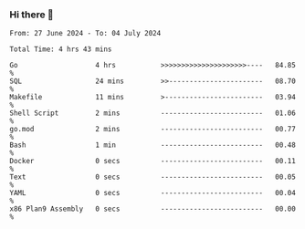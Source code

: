 ### Hi there 👋

<!--
**zhumeme/zhumeme** is a ✨ _special_ ✨ repository because its `README.md` (this file) appears on your GitHub profile.

Here are some ideas to get you started:

- 🔭 I’m currently working on ...
- 🌱 I’m currently learning ...
- 👯 I’m looking to collaborate on ...
- 🤔 I’m looking for help with ...
- 💬 Ask me about ...
- 📫 How to reach me: ...
- 😄 Pronouns: ...
- ⚡ Fun fact: ...
-->

<!--START_SECTION:waka-->

```all_time
From: 27 June 2024 - To: 04 July 2024

Total Time: 4 hrs 43 mins

Go                   4 hrs           >>>>>>>>>>>>>>>>>>>>>----   84.85 %
SQL                  24 mins         >>-----------------------   08.70 %
Makefile             11 mins         >------------------------   03.94 %
Shell Script         2 mins          -------------------------   01.06 %
go.mod               2 mins          -------------------------   00.77 %
Bash                 1 min           -------------------------   00.48 %
Docker               0 secs          -------------------------   00.11 %
Text                 0 secs          -------------------------   00.05 %
YAML                 0 secs          -------------------------   00.04 %
x86 Plan9 Assembly   0 secs          -------------------------   00.00 %
```

<!--END_SECTION:waka-->
